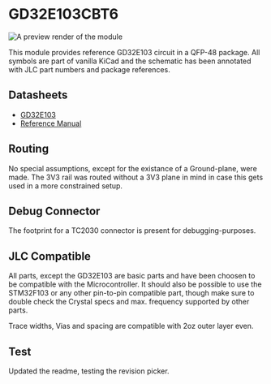 # GD32E103CBT6

![A preview render of the module](https://gitlab.com/edea-dev/test-modules/-/raw/main/GD32E103CBT6/preview.png)

This module provides reference GD32E103 circuit in a QFP-48 package.
All symbols are part of vanilla KiCad and the schematic has been annotated
with JLC part numbers and package references.

## Datasheets

- [GD32E103](http://gd32mcu.com/data/documents/shujushouce/GD32E103xx_Datasheet_Rev1.8.pdf)
- [Reference Manual](https://www.gigadevice.com/manual/gd32e103xxxx-user-manual/)

## Routing

No special assumptions, except for the existance of a Ground-plane, were made. The 3V3 rail was routed
without a 3V3 plane in mind in case this gets used in a more constrained setup.

## Debug Connector

The footprint for a TC2030 connector is present for debugging-purposes.

## JLC Compatible

All parts, except the GD32E103 are basic parts and have been choosen to be compatible
with the Microcontroller. It should also be possible to use the STM32F103 or any other pin-to-pin
compatible part, though make sure to double check the Crystal specs and max. frequency supported
by other parts.

Trace widths, Vias and spacing are compatible with 2oz outer layer even.

## Test

Updated the readme, testing the revision picker.
